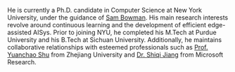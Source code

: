 He is currently a Ph.D. candidate in Computer Science at New York University, under the guidance of [Sam Bowman](https://cims.nyu.edu/~sbowman/). His main research interests revolve around continuous learning and the development of efficient edge-assisted AISys. Prior to joining NYU, he completed his M.Tech at Purdue University and his B.Tech at Sichuan University. Additionally, he maintains collaborative relationships with esteemed professionals such as [Prof. Yuanchao Shu](https://yshu.org) from Zhejiang University and [Dr. Shiqi Jiang](https://chrisplus.me/) from Microsoft Research.

